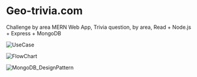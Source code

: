 # Geo-trivia.com
Challenge by area MERN Web App, Trivia question, by area, Read + Node.js + Express + MongoDB

![UseCase](https://i.imgur.com/VlCkEC0.png)

![FlowChart](https://i.imgur.com/u9T1Uyb.png)

![MongoDB_DesignPattern](https://i.imgur.com/M9YvQnm.png)
